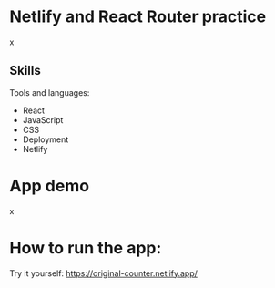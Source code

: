# Netlify and React Router practice 

x

## Skills

Tools and languages:
- React
- JavaScript
- CSS
- Deployment
- Netlify

# App demo

x

# How to run the app:

Try it yourself: https://original-counter.netlify.app/
